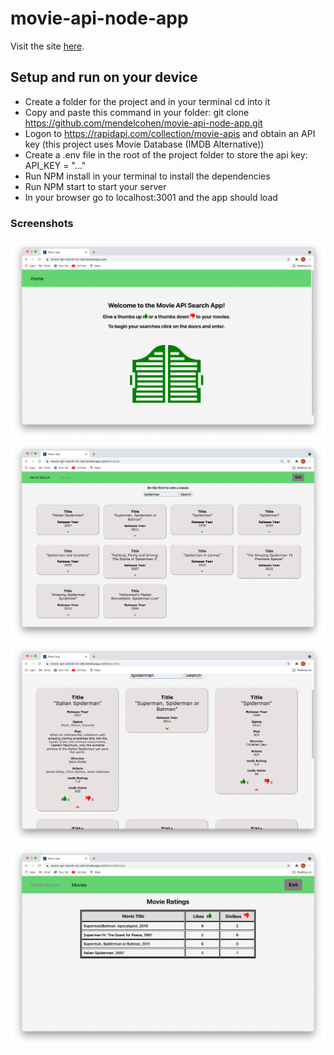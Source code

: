 # movie-api-node-app

Visit the site [here](https://movie-api-search-to-rate.herokuapp.com).

## Setup and run on your device

- Create a folder for the project and in your terminal cd into it
- Copy and paste this command in your folder: git clone https://github.com/mendelcohen/movie-api-node-app.git
- Logon to https://rapidapi.com/collection/movie-apis and obtain an API key (this project uses Movie Database (IMDB Alternative))
- Create a .env file in the root of the project folder to store the api key: API_KEY = "..."
- Run NPM install in your terminal to install the dependencies
- Run NPM start to start your server
- In your browser go to localhost:3001 and the app should load

### Screenshots

![Landing Page](Screenshots/LandingPage.png)
![Search by movie name and be first to rate](Screenshots/SearchMovieName1.png)
![Click on movie dropdown arrow to see movie data and to rate](Screenshots/MovieDropdown.png)
![Ratings Chart Format](Screenshots/RatingsChartFormat.png)
